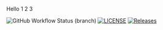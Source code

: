 Hello
1 2 3

![GitHub Workflow Status (branch)](https://img.shields.io/github/actions/workflow/status/robbieg2/sem/main.yml?branch=master)
[![LICENSE](https://img.shields.io/github/license/robbieg2/sem.svg?style=flat-square)](https://github.com/robbieg2/sem/blob/master/LICENSE)
[![Releases](https://img.shields.io/github/release/robbieg2/sem/all.svg?style=flat-square)](https://github.com/robbieg2/sem/releases)